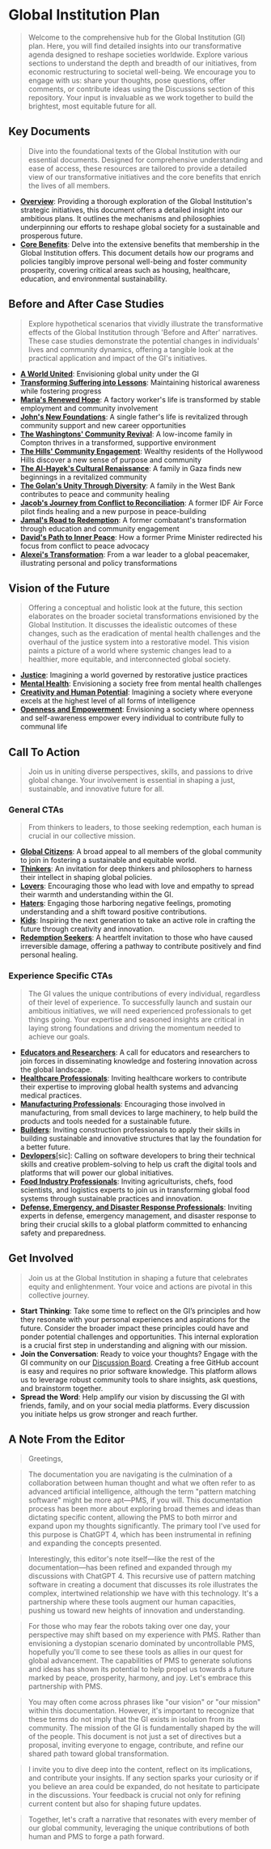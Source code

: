 # Global Institution Plan
> Welcome to the comprehensive hub for the Global Institution (GI) plan. Here, you will find detailed insights into our transformative agenda designed to reshape societies worldwide. Explore various sections to understand the depth and breadth of our initiatives, from economic restructuring to societal well-being. We encourage you to engage with us: share your thoughts, pose questions, offer comments, or contribute ideas using the Discussions section of this repository. Your input is invaluable as we work together to build the brightest, most equitable future for all.

## Key Documents
> Dive into the foundational texts of the Global Institution with our essential documents. Designed for comprehensive understanding and ease of access, these resources are tailored to provide a detailed view of our transformative initiatives and the core benefits that enrich the lives of all members.
- [**Overview**](docs/overview.md): Providing a thorough exploration of the Global Institution's strategic initiatives, this document offers a detailed insight into our ambitious plans. It outlines the mechanisms and philosophies underpinning our efforts to reshape global society for a sustainable and prosperous future.
- [**Core Benefits**](docs/benefits-all.md): Delve into the extensive benefits that membership in the Global Institution offers. This document details how our programs and policies tangibly improve personal well-being and foster community prosperity, covering critical areas such as housing, healthcare, education, and environmental sustainability.

## Before and After Case Studies
> Explore hypothetical scenarios that vividly illustrate the transformative effects of the Global Institution through 'Before and After' narratives. These case studies demonstrate the potential changes in individuals' lives and community dynamics, offering a tangible look at the practical application and impact of the GI's initiatives.
- [**A World United**](docs/case-study-global.md): Envisioning global unity under the GI
- [**Transforming Suffering into Lessons**](docs/case-study-suffering.md): Maintaining historical awareness while fostering progress
- [**Maria's Renewed Hope**](docs/case-study-maria.md): A factory worker's life is transformed by stable employment and community involvement
- [**John's New Foundations**](docs/case-study-john.md): A single father's life is revitalized through community support and new career opportunities
- [**The Washingtons' Community Revival**](docs/case-study-the-washingtons.md): A low-income family in Compton thrives in a transformed, supportive environment
- [**The Hills' Community Engagement**](docs/case-study-the-hills.md): Wealthy residents of the Hollywood Hills discover a new sense of purpose and community
- [**The Al-Hayek's Cultural Renaissance**](docs/case-study-the-al-hayeks.md): A family in Gaza finds new beginnings in a revitalized community
- [**The Golan's Unity Through Diversity**](docs/case-study-the-golans.md): A family in the West Bank contributes to peace and community healing
- [**Jacob's Journey from Conflict to Reconciliation**](docs/case-study-jacob.md): A former IDF Air Force pilot finds healing and a new purpose in peace-building
- [**Jamal's Road to Redemption**](docs/case-study-jamal.md): A former combatant's transformation through education and community engagement
- [**David's Path to Inner Peace**](docs/case-study-david.md): How a former Prime Minister redirected his focus from conflict to peace advocacy
- [**Alexei's Transformation**](docs/case-study-alexei.md): From a war leader to a global peacemaker, illustrating personal and policy transformations

## Vision of the Future
> Offering a conceptual and holistic look at the future, this section elaborates on the broader societal transformations envisioned by the Global Institution. It discusses the idealistic outcomes of these changes, such as the eradication of mental health challenges and the overhaul of the justice system into a restorative model. This vision paints a picture of a world where systemic changes lead to a healthier, more equitable, and interconnected global society.
- [**Justice**](docs/vision-justice.md): Imagining a world governed by restorative justice practices
- [**Mental Health**](docs/vision-mental-health.md): Envisioning a society free from mental health challenges
- [**Creativity and Human Potential**](docs/vision-human-potential.md): Imagining a society where everyone excels at the highest level of all forms of intelligence
- [**Openness and Empowerment**](docs/vision-openness-empowerment.md): Envisioning a society where openness and self-awareness empower every individual to contribute fully to communal life


## Call To Action
> Join us in uniting diverse perspectives, skills, and passions to drive global change. Your involvement is essential in shaping a just, sustainable, and innovative future for all.

### General CTAs
> From thinkers to leaders, to those seeking redemption, each human is crucial in our collective mission.
- [**Global Citizens**](docs/cta-global-citizens.md): A broad appeal to all members of the global community to join in fostering a sustainable and equitable world.
- [**Thinkers**](docs/cta-thinkers.md): An invitation for deep thinkers and philosophers to harness their intellect in shaping global policies.
- [**Lovers**](docs/cta-lovers.md): Encouraging those who lead with love and empathy to spread their warmth and understanding within the GI.
- [**Haters**](docs/cta-haters.md): Engaging those harboring negative feelings, promoting understanding and a shift toward positive contributions.
- [**Kids**](docs/cta-kids.md): Inspiring the next generation to take an active role in crafting the future through creativity and innovation.
- [**Redemption Seekers**](docs/cta-redemption.md): A heartfelt invitation to those who have caused irreversible damage, offering a pathway to contribute positively and find personal healing.  

### Experience Specific CTAs
> The GI values the unique contributions of every individual, regardless of their level of experience. To successfully launch and sustain our ambitious initiatives, we will need experienced professionals to get things going. Your expertise and seasoned insights are critical in laying strong foundations and driving the momentum needed to achieve our goals.
- [**Educators and Researchers**](docs/cta-educators.md): A call for educators and researchers to join forces in disseminating knowledge and fostering innovation across the global landscape.
- [**Healthcare Professionals**](docs/cta-healthcare.md): Inviting healthcare workers to contribute their expertise to improving global health systems and advancing medical practices.
- [**Manufacturing Professionals**](docs/cta-manufacturing.md): Encouraging those involved in manufacturing, from small devices to large machinery, to help build the products and tools needed for a sustainable future.
- [**Builders**](docs/cta-builders.md): Inviting construction professionals to apply their skills in building sustainable and innovative structures that lay the foundation for a better future.
- [**Devlopers**](docs/cta-devlopers.md)[sic]: Calling on software developers to bring their technical skills and creative problem-solving to help us craft the digital tools and platforms that will power our global initiatives.
- [**Food Industry Professionals**](docs/cta-food-industry-professionals.md): Inviting agriculturists, chefs, food scientists, and logistics experts to join us in transforming global food systems through sustainable practices and innovation.
- [**Defense, Emergency, and Disaster Response Professionals**](docs/cta-defense-emergency.md): Inviting experts in defense, emergency management, and disaster response to bring their crucial skills to a global platform committed to enhancing safety and preparedness.

## Get Involved
> Join us at the Global Institution in shaping a future that celebrates equity and enlightenment. Your voice and actions are pivotal in this collective journey.

- **Start Thinking**: Take some time to reflect on the GI’s principles and how they resonate with your personal experiences and aspirations for the future. Consider the broader impact these principles could have and ponder potential challenges and opportunities. This internal exploration is a crucial first step in understanding and aligning with our mission.
- **Join the Conversation**: Ready to voice your thoughts? Engage with the GI community on our [Discussion Board](https://github.com/whomanatee/plan/discussions). Creating a free GitHub account is easy and requires no prior software knowledge. This platform allows us to leverage robust community tools to share insights, ask questions, and brainstorm together.
- **Spread the Word**: Help amplify our vision by discussing the GI with friends, family, and on your social media platforms. Every discussion you initiate helps us grow stronger and reach further.

## A Note From the Editor

> Greetings,

> The documentation you are navigating is the culmination of a collaboration between human thought and what we often refer to as advanced artificial intelligence, although the term "pattern matching software" might be more apt—PMS, if you will. This documentation process has been more about exploring broad themes and ideas than dictating specific content, allowing the PMS to both mirror and expand upon my thoughts significantly. The primary tool I've used for this purpose is ChatGPT 4, which has been instrumental in refining and expanding the concepts presented.

> Interestingly, this editor's note itself—like the rest of the documentation—has been refined and expanded through my discussions with ChatGPT 4. This recursive use of pattern matching software in creating a document that discusses its role illustrates the complex, intertwined relationship we have with this technology. It's a partnership where these tools augment our human capacities, pushing us toward new heights of innovation and understanding.

> For those who may fear the robots taking over one day, your perspective may shift based on my experience with PMS. Rather than envisioning a dystopian scenario dominated by uncontrollable PMS, hopefully you'll come to see these tools as allies in our quest for global advancement. The capabilities of PMS to generate solutions and ideas has shown its potential to help propel us towards a future marked by peace, prosperity, harmony, and joy. Let's embrace this partnership with PMS.

> You may often come across phrases like "our vision" or "our mission" within this documentation. However, it's important to recognize that these terms do not imply that the GI exists in isolation from its community. The mission of the GI is fundamentally shaped by the will of the people. This document is not just a set of directives but a proposal, inviting everyone to engage, contribute, and refine our shared path toward global transformation.

> I invite you to dive deep into the content, reflect on its implications, and contribute your insights. If any section sparks your curiosity or if you believe an area could be expanded, do not hesitate to participate in the discussions. Your feedback is crucial not only for refining current content but also for shaping future updates.

> Together, let's craft a narrative that resonates with every member of our global community, leveraging the unique contributions of both human and PMS to forge a path forward.

<!-- 
### Personalized CTAs
> Recognizing the unique contributions and preferences of each potential member, the GI is committed to ensuring that everyone has the opportunity to soar to new heights. Our personalized CTAs are tailored to the individual lifestyles and aspirations of key community figures, demonstrating how the GI could leverage vast resources to meet specific needs and interests. These pages embody our belief that no matter one’s current standing or viewpoints, the future holds incredible potential for all. By embracing every potential member, we aim to foster the brightest, most inclusive future.
- [**Barack**](docs/cta-personal-barack.md): Utilizing diplomatic finesse and leadership acumen to foster international cooperation and peacebuilding.
- [**Don**](docs/cta-personal-don.md): Harnessing entrepreneurial spirit and financial acuity to drive economic innovation and business development.
- [**Joe**](docs/cta-personal-joe.md): Applying deep governance knowledge and policy expertise to enhance regulatory frameworks and public administration.
- [**Ye**](docs/cta-personal-ye.md): Inspiring innovation in music and fashion, integrating artistic exploration with cultural sustainability.
- [**Jay**](docs/cta-personal-hov.md): Cultivating artistic entrepreneurship and cultural influence to enrich global arts and community engagement.
- [**Marshall**](docs/cta-personal-marshall.md): Encouraging personal growth and artistic expression, using music as a conduit for emotional resilience and social commentary.
- [**Bill**](docs/cta-personal-bill.md): Employing sharp wit and social commentary to challenge cultural norms and advocate for mental health awareness.
- [**Jon**](docs/cta-personal-jon.md): Leveraging media influence and advocacy to champion veterans’ rights and drive transformative social initiatives.
- [**Oprah**](docs/cta-personal-oprah.md): Amplifying voices and empowering global communities through media, philanthropy, and advocacy for education and women's rights.
- [**Hillary**](docs/cta-personal-hillary.md): Steering global policy and diplomacy with a focus on women’s empowerment and international relations.
-->
